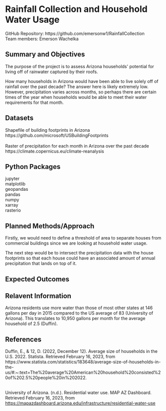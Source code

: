 <h1>Rainfall Collection and Household Water Usage</h1>
GitHub Repository: https://github.com/emersonw1/RainfallCollection<br>
Team members: Emerson Wachelka

<h2>Summary and Objectives</h2>
<p>The purpose of the project is to assess Arizona households' potential for living off of rainwater captured by their roofs.</p> 

<p>How many households in Arizona would have been able to live solely off of rainfall over the past decade? The answer here is likely extremely low. However, precipitation varies across months, so perhaps there are certain times of the year when households would be able to meet their water requirements for that month.</p>

<h2>Datasets</h2>
Shapefile of building footprints in Arizona<br>
https://github.com/microsoft/USBuildingFootprints<br><br>
Raster of precipitation for each month in Arizona over the past decade<br>
https://climate.copernicus.eu/climate-reanalysis

<h2>Python Packages</h2>
jupyter<br>
matplotlib<br>
geopandas<br>
pandas<br>
numpy<br>
xarray<br>
rasterio

<h2>Planned Methods/Approach</h2>
<p>Firstly, we would need to define a threshold of area to separate houses from commercial buildings since we are looking at household water usage.</p>

<p>The next step would be to intersect the precipitation data with the house footprints so that each house could have an associated amount of annual precipitation that lands on top of it.</p>

<h2>Expected Outcomes</h2>


<h2>Relavent Information</h2>
Arizona residents use more water than those of most other states at 146 gallons per day in 2015 compared to the US average of 83 (University of Arizona). This translates to 10,950 gallons per month for the average household of 2.5 (Duffin).

<h2>References</h2>
Duffin, E., &amp; 12, D. (2022, December 12). Average size of households in the U.S. 2022. Statista. Retrieved February 16, 2023, from https://www.statista.com/statistics/183648/average-size-of-households-in-the-us/#:~:text=The%20average%20American%20household%20consisted%20of%202.5%20people%20in%202022.<br><br>

University of Arizona. (n.d.). Residential water use. MAP AZ Dashboard. Retrieved February 16, 2023, from https://mapazdashboard.arizona.edu/infrastructure/residential-water-use<br><br> 
